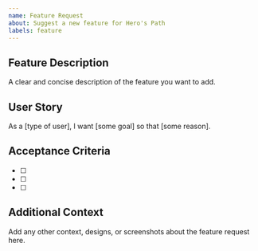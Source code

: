 ```yaml
---
name: Feature Request
about: Suggest a new feature for Hero's Path
labels: feature
---
```


## Feature Description

A clear and concise description of the feature you want to add.

## User Story

As a [type of user], I want [some goal] so that [some reason].

## Acceptance Criteria
- [ ] 
- [ ] 
- [ ] 

## Additional Context
Add any other context, designs, or screenshots about the feature request here. 